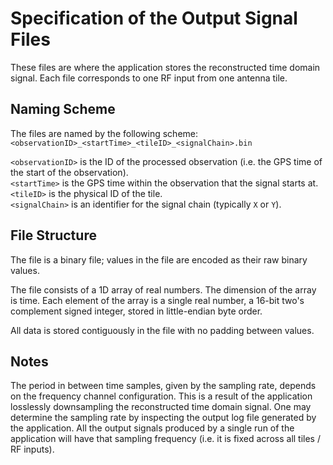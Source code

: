 # Specification of the Output Signal Files

These files are where the application stores the reconstructed time domain signal.
Each file corresponds to one RF input from one antenna tile.

## Naming Scheme

The files are named by the following scheme:  
`<observationID>_<startTime>_<tileID>_<signalChain>.bin`

`<observationID>` is the ID of the processed observation (i.e. the GPS time of the start of the observation).  
`<startTime>` is the GPS time within the observation that the signal starts at.  
`<tileID>` is the physical ID of the tile.  
`<signalChain>` is an identifier for the signal chain (typically `X` or `Y`).

## File Structure

The file is a binary file; values in the file are encoded as their raw binary values.

The file consists of a 1D array of real numbers. The dimension of the array is time.
Each element of the array is a single real number, a 16-bit two's complement signed integer, stored in little-endian byte order.

All data is stored contiguously in the file with no padding between values.

## Notes

The period in between time samples, given by the sampling rate, depends on the frequency channel configuration.
This is a result of the application losslessly downsampling the reconstructed time domain signal.
One may determine the sampling rate by inspecting the output log file generated by the application.
All the output signals produced by a single run of the application will have that sampling frequency (i.e. it is fixed across all tiles / RF inputs).
